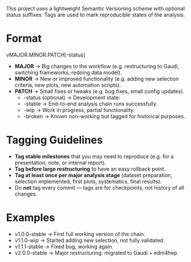 This project uses a lightweight Semantic Versioning scheme with optional status suffixes. Tags are used to mark reproducible states of the analysis.

# Format

vMAJOR.MINOR.PATCH[-status]

- __MAJOR__ → Big changes to the workflow (e.g. restructuring to Gaudi, switching frameworks, redoing data model).
- __MINOR__ → New or improved functionality (e.g. adding new selection criteria, new plots, new automation scripts).
- __PATCH__ → Small fixes or tweaks (e.g. bug fixes, small config updates).
	- -status (optional) → Development state:
	- -stable → End-to-end analysis chain runs successfully.
	- -wip → Work in progress, partial functionality.
	- -broken → Known non-working but tagged for historical purposes.

# Tagging Guidelines
- __Tag stable milestones__ that you may need to reproduce (e.g. for a presentation, note, or internal report).
- __Tag before large restructuring__ to have an easy rollback point.
- __Tag at least once per major analysis stage__ (dataset preparation, selection implemented, first plots, systematics, final results).
- Do __not__ tag every commit — tags are for checkpoints, not history of all changes.

# Examples
- v1.0.0-stable → First full working version of the chain.
- v1.1.0-wip → Started adding new selection, not fully validated.
- v1.1.1-stable → Fixed bug, working again.
- v2.0.0-stable → Major restructuring: migrated to Gaudi + edm4hep.
